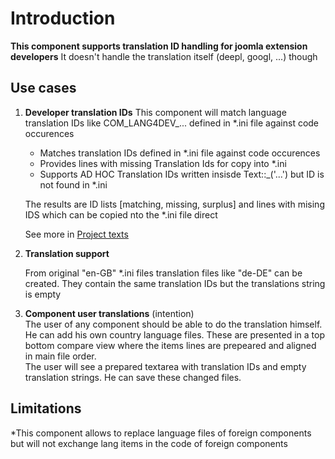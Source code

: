 
# Introduction

**This component supports translation ID handling for joomla extension developers**
It doesn't handle the translation itself (deepl, googl, ...) though

## Use cases

1) **Developer translation IDs**
This component will match language translation IDs like COM_LANG4DEV_... defined in *.ini file against code occurences

   * Matches translation IDs defined in *.ini file against code occurences
   * Provides lines with missing Translation Ids for copy into *.ini
   * Supports AD HOC Translation IDs written insisde Text::_('...') but ID is not found in *.ini

   The results are ID lists [matching, missing, surplus] and lines with mising IDS which can be copied nto the *.ini file direct

   See more in [Project texts](#Project-texts)

2) **Translation support**

   From original "en-GB" *.ini files translation files like "de-DE" can be created. They contain the same translation IDs but the translations string is empty

3) **Component user translations** (intention)  
    The user of any component should be able to do the translation himself. He can add his own country language files. These are presented in a top bottom compare view where the items lines are prepeared and aligned in main file order.  
    The user will see a prepared textarea with translation IDs and empty translation strings. He can save these changed files.
  
## Limitations

  *This component allows to replace language files of foreign components but will not exchange lang items in the code of foreign components
